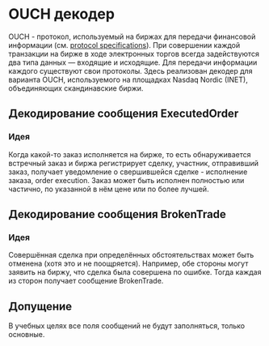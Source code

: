 # OUCH декодер
OUCH - протокол, используемый на биржах для передачи финансовой информации (см. [protocol specifications](doc/OUCH_for_Nasdaq_Nordic_4.03.2.pdf)). 
При совершении каждой транзакции на бирже в ходе электронных торгов всегда задействуются два типа данных — входящие и исходящие. 
Для передачи информации каждого существуют свои протоколы.
Здесь реализован декодер для варианта OUCH, используемого на площадках Nasdaq Nordic (INET), объединяющих скандинавские биржи.

## Декодирование сообщения ExecutedOrder
### Идея
Когда какой-то заказ исполняется на бирже, то есть обнаруживается встречный заказ и биржа регистрирует сделку, участник, отправивший
заказ, получает уведомление о свершившейся сделке - исполнение заказа, order execution.
Заказ может быть исполнен полностью или частично, по указанной в нём цене или по более лучшей.

## Декодирование сообщения BrokenTrade
### Идея
Совершённая сделка при определённых обстоятельствах может быть отменена (хотя это и не поощряется). Например, обе стороны могут заявить на биржу,
что сделка была совершена по ошибке. Тогда каждая из сторон получает сообщение BrokenTrade.

## Допущение
В учебных целях все поля сообщений не будут заполняться, только основные.

